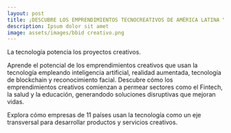```yaml
---
layout: post
title: ¡DESCUBRE LOS EMPRENDIMIENTOS TECNOCREATIVOS DE AMÉRICA LATINA Y EL CARIBE!
description: Ipsum dolor sit amet
image: assets/images/bbid creativo.png
---
```


La tecnología potencia los proyectos creativos.

Aprende el potencial de los emprendimientos creativos que usan la tecnología empleando inteligencia artificial, realidad aumentada, tecnología de blockchain y reconocimiento facial.
Descubre cómo los emprendimientos creativos comienzan a permear sectores como el Fintech, la salud y la educación, generandodo soluciones disruptivas que mejoran vidas.

Explora cómo empresas de 11 países usan la tecnología como un eje transversal para desarrollar productos y servicios creativos.

